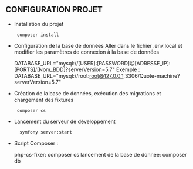 ## CONFIGURATION PROJET ##

- Installation du projet

       composer install


- Configuration de la base de données
    Aller dans le fichier .env.local et modifier les paramètres de connexion à la base de données

    DATABASE_URL="mysql://[USER]:[PASSWORD]@[ADRESSE_IP]:[PORTS]/[Nom_BDD]?serverVersion=5.7"
    Exemple :
       DATABASE_URL="mysql://root:root@127.0.0.1:3306/Quote-machine?serverVersion=5.7"


- Création de la base de données, exécution des migrations et chargement des fixtures
    
       composer cs

- Lancement du serveur de développement
    
        symfony server:start

- Script Composer :
    
    php-cs-fixer:
        composer cs
    lancement de la base de donnée:
        composer db